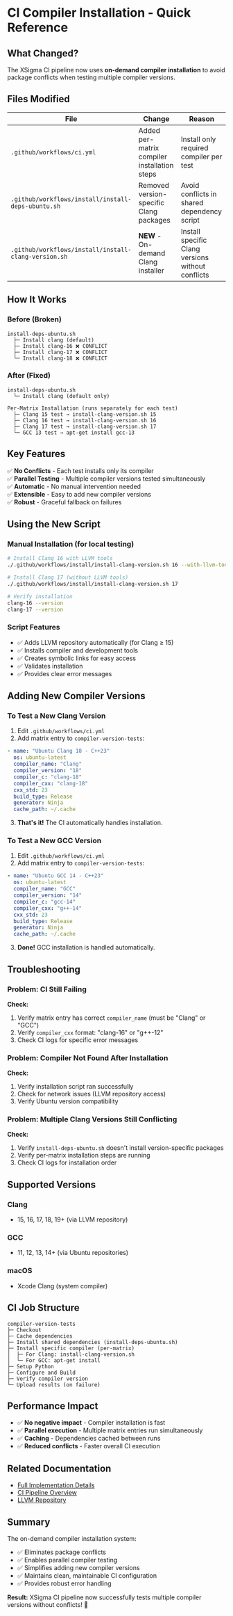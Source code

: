 # CI Compiler Installation - Quick Reference

## What Changed?

The XSigma CI pipeline now uses **on-demand compiler installation** to avoid package conflicts when testing multiple compiler versions.

## Files Modified

| File | Change | Reason |
|------|--------|--------|
| `.github/workflows/ci.yml` | Added per-matrix compiler installation steps | Install only required compiler per test |
| `.github/workflows/install/install-deps-ubuntu.sh` | Removed version-specific Clang packages | Avoid conflicts in shared dependency script |
| `.github/workflows/install/install-clang-version.sh` | **NEW** - On-demand Clang installer | Install specific Clang versions without conflicts |

## How It Works

### Before (Broken)
```
install-deps-ubuntu.sh
  ├─ Install clang (default)
  ├─ Install clang-16 ❌ CONFLICT
  ├─ Install clang-17 ❌ CONFLICT
  └─ Install clang-18 ❌ CONFLICT
```

### After (Fixed)
```
install-deps-ubuntu.sh
  └─ Install clang (default only)

Per-Matrix Installation (runs separately for each test)
  ├─ Clang 15 test → install-clang-version.sh 15
  ├─ Clang 16 test → install-clang-version.sh 16
  ├─ Clang 17 test → install-clang-version.sh 17
  └─ GCC 13 test → apt-get install gcc-13
```

## Key Features

✅ **No Conflicts** - Each test installs only its compiler  
✅ **Parallel Testing** - Multiple compiler versions tested simultaneously  
✅ **Automatic** - No manual intervention needed  
✅ **Extensible** - Easy to add new compiler versions  
✅ **Robust** - Graceful fallback on failures  

## Using the New Script

### Manual Installation (for local testing)

```bash
# Install Clang 16 with LLVM tools
./.github/workflows/install/install-clang-version.sh 16 --with-llvm-tools

# Install Clang 17 (without LLVM tools)
./.github/workflows/install/install-clang-version.sh 17

# Verify installation
clang-16 --version
clang-17 --version
```

### Script Features

- ✅ Adds LLVM repository automatically (for Clang ≥ 15)
- ✅ Installs compiler and development tools
- ✅ Creates symbolic links for easy access
- ✅ Validates installation
- ✅ Provides clear error messages

## Adding New Compiler Versions

### To Test a New Clang Version

1. Edit `.github/workflows/ci.yml`
2. Add matrix entry to `compiler-version-tests`:

```yaml
- name: "Ubuntu Clang 18 - C++23"
  os: ubuntu-latest
  compiler_name: "Clang"
  compiler_version: "18"
  compiler_c: "clang-18"
  compiler_cxx: "clang-18"
  cxx_std: 23
  build_type: Release
  generator: Ninja
  cache_path: ~/.cache
```

3. **That's it!** The CI automatically handles installation.

### To Test a New GCC Version

1. Edit `.github/workflows/ci.yml`
2. Add matrix entry to `compiler-version-tests`:

```yaml
- name: "Ubuntu GCC 14 - C++23"
  os: ubuntu-latest
  compiler_name: "GCC"
  compiler_version: "14"
  compiler_c: "gcc-14"
  compiler_cxx: "g++-14"
  cxx_std: 23
  build_type: Release
  generator: Ninja
  cache_path: ~/.cache
```

3. **Done!** GCC installation is handled automatically.

## Troubleshooting

### Problem: CI Still Failing

**Check:**
1. Verify matrix entry has correct `compiler_name` (must be "Clang" or "GCC")
2. Verify `compiler_cxx` format: "clang-16" or "g++-12"
3. Check CI logs for specific error messages

### Problem: Compiler Not Found After Installation

**Check:**
1. Verify installation script ran successfully
2. Check for network issues (LLVM repository access)
3. Verify Ubuntu version compatibility

### Problem: Multiple Clang Versions Still Conflicting

**Check:**
1. Verify `install-deps-ubuntu.sh` doesn't install version-specific packages
2. Verify per-matrix installation steps are running
3. Check CI logs for installation order

## Supported Versions

### Clang
- 15, 16, 17, 18, 19+ (via LLVM repository)

### GCC
- 11, 12, 13, 14+ (via Ubuntu repositories)

### macOS
- Xcode Clang (system compiler)

## CI Job Structure

```
compiler-version-tests
├─ Checkout
├─ Cache dependencies
├─ Install shared dependencies (install-deps-ubuntu.sh)
├─ Install specific compiler (per-matrix)
│  ├─ For Clang: install-clang-version.sh
│  └─ For GCC: apt-get install
├─ Setup Python
├─ Configure and Build
├─ Verify compiler version
└─ Upload results (on failure)
```

## Performance Impact

- ✅ **No negative impact** - Compiler installation is fast
- ✅ **Parallel execution** - Multiple matrix entries run simultaneously
- ✅ **Caching** - Dependencies cached between runs
- ✅ **Reduced conflicts** - Faster overall CI execution

## Related Documentation

- [Full Implementation Details](CI_COMPILER_INSTALLATION_FIX.md)
- [CI Pipeline Overview](.github/workflows/ci.yml)
- [LLVM Repository](https://apt.llvm.org/)

## Summary

The on-demand compiler installation system:
- ✅ Eliminates package conflicts
- ✅ Enables parallel compiler testing
- ✅ Simplifies adding new compiler versions
- ✅ Maintains clean, maintainable CI configuration
- ✅ Provides robust error handling

**Result:** XSigma CI pipeline now successfully tests multiple compiler versions without conflicts! 🎉

